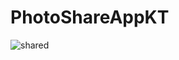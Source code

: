 # PhotoShareAppKT
![shared](https://user-images.githubusercontent.com/59265591/139573853-210ca411-a4e5-41e8-ad20-76d3e70e0796.png)
